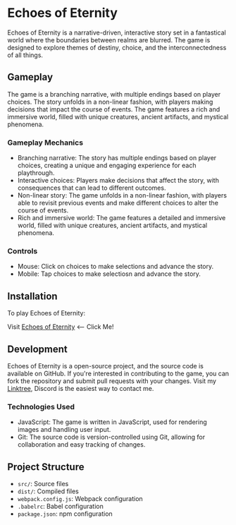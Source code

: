 # Echoes of Eternity

Echoes of Eternity is a narrative-driven, interactive story set in a fantastical world where the boundaries between realms are blurred. The game is designed to explore themes of destiny, choice, and the interconnectedness of all things.

## Gameplay

The game is a branching narrative, with multiple endings based on player choices. The story unfolds in a non-linear fashion, with players making decisions that impact the course of events. The game features a rich and immersive world, filled with unique creatures, ancient artifacts, and mystical phenomena.

### Gameplay Mechanics

- Branching narrative: The story has multiple endings based on player choices, creating a unique and engaging experience for each playthrough.
- Interactive choices: Players make decisions that affect the story, with consequences that can lead to different outcomes.
- Non-linear story: The game unfolds in a non-linear fashion, with players able to revisit previous events and make different choices to alter the course of events.
- Rich and immersive world: The game features a detailed and immersive world, filled with unique creatures, ancient artifacts, and mystical phenomena.

### Controls

- Mouse: Click on choices to make selections and advance the story.
- Mobile: Tap choices to make selectiosn and advance the story.

## Installation

To play Echoes of Eternity:

Visit [Echoes of Eternity](https://zalbright90.github.io/echoes-of-eternity) <-- Click Me!

## Development

Echoes of Eternity is a open-source project, and the source code is available on GitHub. If you're interested in contributing to the game, you can fork the repository and submit pull requests with your changes. Visit my [Linktree](https://linktr.ee/End0Skeleton), Discord is the easiest way to contact me.

### Technologies Used

- JavaScript: The game is written in JavaScript, used for rendering images and handling user input.
- Git: The source code is version-controlled using Git, allowing for collaboration and easy tracking of changes.

## Project Structure

- `src/`: Source files
- `dist/`: Compiled files
- `webpack.config.js`: Webpack configuration
- `.babelrc`: Babel configuration
- `package.json`: npm configuration

